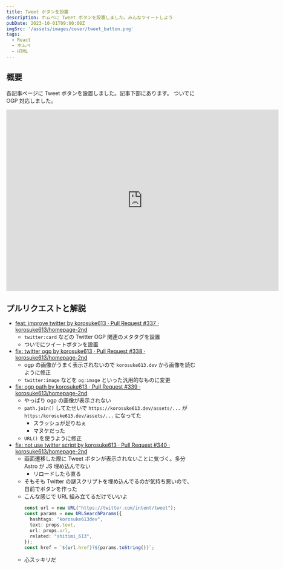 ```yaml
---
title: Tweet ボタンを設置
description: ホムペに Tweet ボタンを設置しました。みんなツイートしよう
pubDate: 2023-10-01T09:00:00Z
imgSrc: '/assets/images/cover/tweet_button.png'
tags: 
  - React
  - ホムペ
  - HTML
---
```


## 概要

各記事ページに Tweet ボタンを設置しました。記事下部にあります。
ついでに OGP 対応しました。

<iframe width="720" height="480" src="https://www.youtube.com/embed/dxmM2yeAiLw" title="YouTube video player" frameborder="0" allow="accelerometer; autoplay; clipboard-write; encrypted-media; gyroscope; picture-in-picture; web-share" allowfullscreen></iframe>

## プルリクエストと解説
- [feat: improve twitter by korosuke613 · Pull Request #337 · korosuke613/homepage-2nd](https://github.com/korosuke613/homepage-2nd/pull/337)
  - `twitter:card` などの Twitter OGP 関連のメタタグを設置
  - ついでにツイートボタンを設置
- [fix: twitter ogp by korosuke613 · Pull Request #338 · korosuke613/homepage-2nd](https://github.com/korosuke613/homepage-2nd/pull/338)
  - ogp の画像がうまく表示されないので `korosuke613.dev` から画像を読むように修正
  - `twitter:image` などを `og:image` といった汎用的なものに変更
- [fix: ogp path by korosuke613 · Pull Request #339 · korosuke613/homepage-2nd](https://github.com/korosuke613/homepage-2nd/pull/339)
  - やっぱり ogp の画像が表示されない
  - `path.join()` してたせいで `https://korosuke613.dev/assets/...` が `https:/korosuke613.dev/assets/...` になってた
    - スラッシュが足りねぇ
    - マヌケだった
  - `URL()` を使うように修正
- [fix: not use twitter script by korosuke613 · Pull Request #340 · korosuke613/homepage-2nd](https://github.com/korosuke613/homepage-2nd/pull/340)
  - 画面遷移した際に Tweet ボタンが表示されないことに気づく。多分 Astro が JS 埋め込んでない
    - リロードしたら直る
  - そもそも Twitter の謎スクリプトを埋め込んでるのが気持ち悪いので、自前でボタンを作った
  - こんな感じで URL 組み立てるだけでいいよ
    ```typescript
    const url = new URL("https://twitter.com/intent/tweet");
    const params = new URLSearchParams({
      hashtags: "korosuke613dev",
      text: props.text,
      url: props.url,
      related: "shitimi_613",
    });
    const href = `${url.href}?${params.toString()}`;
    ```
  - 心スッキリだ


[^tweet]: 俺は 𝕏 を認めない

